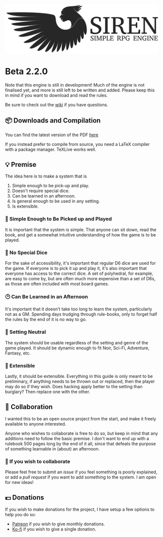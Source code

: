 ![Logo](https://github.com/ElectricCoffee/SirenRPG/blob/master/src/graphics/svg-logo.png)

# Beta 2.2.0

Note that this engine is still in development! Much of the engine is not finalised yet, and more is still left to be written and added. Please keep this in mind if you want to download and read the rules.

Be sure to check out the [wiki](https://github.com/ElectricCoffee/SirenRPG/wiki) if you have questions.

## :package: Downloads and Compilation

You can find the latest version of the PDF [here](https://github.com/ElectricCoffee/SirenRPG/releases)

If you instead prefer to compile from source, you need a LaTeX compiler with a package manager. TeXLive works well.

## :bulb: Premise

The idea here is to make a system that is

1. Simple enough to be pick-up and play.
2. Doesn't require special dice.
3. Can be learned in an afternoon.
4. Is general enough to be used in any setting.
5. Is extensible.

### 🤸 Simple Enough to Be Picked up and Played

It is important that the system is simple. That anyone can sit down, read the book, and get a somewhat intuitive understanding of how the game is to be played.

### :game_die: No Special Dice

For the sake of accessibility, it's important that regular D6 dice are used for the game.
If everyone is to pick it up and play it, it's also important that everyone has access to the correct dice.
A set of polyhedral, for example, are easy to come by, but are often much more expensive than a set of D6s, as those are often included with most board games.

### :clock2: Can Be Learned in an Afternoon

It's important that it doesn't take too long to learn the system, particularly not as a GM.
Spending days trudging through rule-books, only to forget half the rules by the end of it is no way to go.

### 🧙 Setting Neutral

The system should be usable regardless of the setting and genre of the game played.
It should be dynamic enough to fit Noir, Sci-Fi, Adventure, Fantasy, etc.

### :star2: Extensible

Lastly, it should be extensible.
Everything in this guide is only meant to be preliminary, if anything needs to be thrown out or replaced, then the player may do so if they wish.
Does hacking apply better to the setting than burglary?
Then replace one with the other.

## :couple: Collaboration

I wanted this to be an open source project from the start, and make it freely available to anyone interested.

Anyone who wishes to collaborate is free to do so, but keep in mind that any additions need to follow the basic premise.
I don't want to end up with a rulebook 500 pages long by the end of it all, since that defeats the purpose of something learnable in (about) an afternoon.

### :thought_balloon: If you wish to collaborate

Please feel free to submit an _issue_ if you feel something is poorly explained, or add a _pull request_ if you want to add something to the system.
I am open for new ideas!

## 💵 Donations

If you wish to make donations for the project, I have setup a few options to help you do so:

- [Patreon](https://www.patreon.com/sirenRPG) if you wish to give monthly donations.
- [Ko-fi](https://ko-fi.com/sirenrpg) if you wish to give a single donation.

